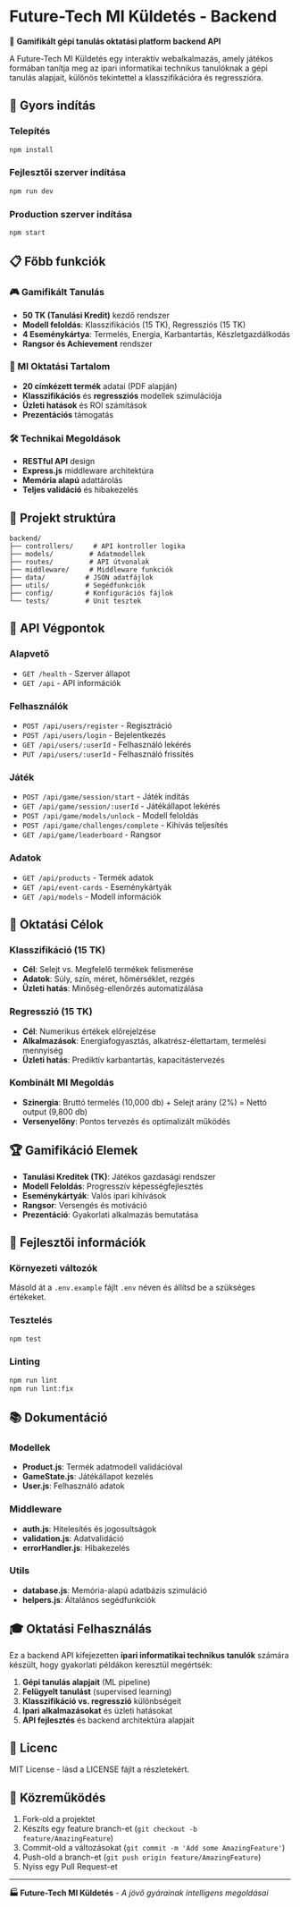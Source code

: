 # Future-Tech MI Küldetés - Backend

🎯 **Gamifikált gépi tanulás oktatási platform backend API**

A Future-Tech MI Küldetés egy interaktív webalkalmazás, amely játékos formában tanítja meg az ipari informatikai technikus tanulóknak a gépi tanulás alapjait, különös tekintettel a klasszifikációra és regresszióra.

## 🚀 Gyors indítás

### Telepítés
```bash
npm install
```

### Fejlesztői szerver indítása
```bash
npm run dev
```

### Production szerver indítása
```bash
npm start
```

## 📋 Főbb funkciók

### 🎮 Gamifikált Tanulás
- **50 TK (Tanulási Kredit)** kezdő rendszer
- **Modell feloldás**: Klasszifikációs (15 TK), Regressziós (15 TK)
- **4 Eseménykártya**: Termelés, Energia, Karbantartás, Készletgazdálkodás
- **Rangsor és Achievement** rendszer

### 🧠 MI Oktatási Tartalom
- **20 címkézett termék** adatai (PDF alapján)
- **Klasszifikációs** és **regressziós** modellek szimulációja
- **Üzleti hatások** és ROI számítások
- **Prezentációs** támogatás

### 🛠️ Technikai Megoldások
- **RESTful API** design
- **Express.js** middleware architektúra
- **Memória alapú** adattárolás
- **Teljes validáció** és hibakezelés

## 📂 Projekt struktúra

```
backend/
├── controllers/     # API kontroller logika
├── models/         # Adatmodellek
├── routes/         # API útvonalak
├── middleware/     # Middleware funkciók
├── data/          # JSON adatfájlok
├── utils/         # Segédfunkciók
├── config/        # Konfigurációs fájlok
└── tests/         # Unit tesztek
```

## 🔗 API Végpontok

### Alapvető
- `GET /health` - Szerver állapot
- `GET /api` - API információk

### Felhasználók
- `POST /api/users/register` - Regisztráció
- `POST /api/users/login` - Bejelentkezés
- `GET /api/users/:userId` - Felhasználó lekérés
- `PUT /api/users/:userId` - Felhasználó frissítés

### Játék
- `POST /api/game/session/start` - Játék indítás
- `GET /api/game/session/:userId` - Játékállapot lekérés
- `POST /api/game/models/unlock` - Modell feloldás
- `POST /api/game/challenges/complete` - Kihívás teljesítés
- `GET /api/game/leaderboard` - Rangsor

### Adatok
- `GET /api/products` - Termék adatok
- `GET /api/event-cards` - Eseménykártyák
- `GET /api/models` - Modell információk

## 🎯 Oktatási Célok

### Klasszifikáció (15 TK)
- **Cél**: Selejt vs. Megfelelő termékek felismerése
- **Adatok**: Súly, szín, méret, hőmérséklet, rezgés
- **Üzleti hatás**: Minőség-ellenőrzés automatizálása

### Regresszió (15 TK) 
- **Cél**: Numerikus értékek előrejelzése
- **Alkalmazások**: Energiafogyasztás, alkatrész-élettartam, termelési mennyiség
- **Üzleti hatás**: Prediktív karbantartás, kapacitástervezés

### Kombinált MI Megoldás
- **Szinergia**: Bruttó termelés (10,000 db) + Selejt arány (2%) = Nettó output (9,800 db)
- **Versenyelőny**: Pontos tervezés és optimalizált működés

## 🏆 Gamifikáció Elemek

- **Tanulási Kreditek (TK)**: Játékos gazdasági rendszer
- **Modell Feloldás**: Progresszív képességfejlesztés  
- **Eseménykártyák**: Valós ipari kihívások
- **Rangsor**: Versengés és motiváció
- **Prezentáció**: Gyakorlati alkalmazás bemutatása

## 🔧 Fejlesztői információk

### Környezeti változók
Másold át a `.env.example` fájlt `.env` néven és állítsd be a szükséges értékeket.

### Tesztelés
```bash
npm test
```

### Linting
```bash
npm run lint
npm run lint:fix
```

## 📚 Dokumentáció

### Modellek
- **Product.js**: Termék adatmodell validációval
- **GameState.js**: Játékállapot kezelés
- **User.js**: Felhasználó adatok

### Middleware
- **auth.js**: Hitelesítés és jogosultságok
- **validation.js**: Adatvalidáció
- **errorHandler.js**: Hibakezelés

### Utils
- **database.js**: Memória-alapú adatbázis szimuláció
- **helpers.js**: Általános segédfunkciók

## 🎓 Oktatási Felhasználás

Ez a backend API kifejezetten **ipari informatikai technikus tanulók** számára készült, hogy gyakorlati példákon keresztül megértsék:

1. **Gépi tanulás alapjait** (ML pipeline)
2. **Felügyelt tanulást** (supervised learning)
3. **Klasszifikáció vs. regresszió** különbségeit
4. **Ipari alkalmazásokat** és üzleti hatásokat
5. **API fejlesztés** és backend architektúra alapjait

## 📄 Licenc

MIT License - lásd a LICENSE fájlt a részletekért.

## 👥 Közreműködés

1. Fork-old a projektet
2. Készíts egy feature branch-et (`git checkout -b feature/AmazingFeature`)
3. Commit-old a változásokat (`git commit -m 'Add some AmazingFeature'`)
4. Push-old a branch-et (`git push origin feature/AmazingFeature`)
5. Nyiss egy Pull Request-et

---

**🏭 Future-Tech MI Küldetés** - *A jövő gyárainak intelligens megoldásai*
